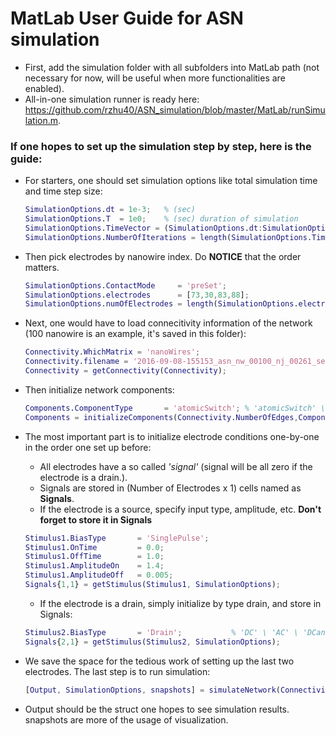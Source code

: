 # MatLab User Guide for ASN simulation
  * First, add the simulation folder with all subfolders into MatLab path (not necessary for now, will be useful when more functionalities are enabled). 
  * All-in-one simulation runner is ready here: https://github.com/rzhu40/ASN_simulation/blob/master/MatLab/runSimulation.m.

### If one hopes to set up the simulation step by step, here is the guide: 
  
  * For starters, one should set simulation options like total simulation time and time step size:

    ```matlab
    SimulationOptions.dt = 1e-3;   % (sec)
    SimulationOptions.T  = 1e0;    % (sec) duration of simulation
    SimulationOptions.TimeVector = (SimulationOptions.dt:SimulationOptions.dt:SimulationOptions.T)';
    SimulationOptions.NumberOfIterations = length(SimulationOptions.TimeVector);  
    ```

 * Then pick electrodes by nanowire index. Do **NOTICE** that the order matters.
  
    ```matlab
    SimulationOptions.ContactMode     = 'preSet'; 
    SimulationOptions.electrodes      = [73,30,83,88];
    SimulationOptions.numOfElectrodes = length(SimulationOptions.electrodes);
    ```

 * Next, one would have to load connecitivity information of the network (100 nanowire is an example, it's saved in this folder):
 
    ```matlab
    Connectivity.WhichMatrix = 'nanoWires';  
    Connectivity.filename = '2016-09-08-155153_asn_nw_00100_nj_00261_seed_042_avl_100.00_disp_10.00.mat';
    Connectivity = getConnectivity(Connectivity);
    ```
 
 * Then initialize network components:
 
    ```matlab
    Components.ComponentType       = 'atomicSwitch'; % 'atomicSwitch' \ 'memristor' \ 'resistor'
    Components = initializeComponents(Connectivity.NumberOfEdges,Components);
    ```
* The most important part is to initialize electrode conditions one-by-one in the order one set up before:
    * All electrodes have a so called *'signal'* (signal will be all zero if the electrode is a drain.).
    * Signals are stored in (Number of Electrodes x 1) cells named as **Signals**.
    * If the electrode is a source, specify input type, amplitude, etc.
      **Don't forget to store it in Signals**
    ```matlab
    Stimulus1.BiasType       = 'SinglePulse';           
    Stimulus1.OnTime         = 0.0; 
    Stimulus1.OffTime        = 1.0;
    Stimulus1.AmplitudeOn    = 1.4;
    Stimulus1.AmplitudeOff   = 0.005;
    Signals{1,1} = getStimulus(Stimulus1, SimulationOptions);
    ```
    * If the electrode is a drain, simply initialize by type drain, and store in Signals:
    ```matlab
    Stimulus2.BiasType       = 'Drain';           % 'DC' \ 'AC' \ 'DCandWait' \ 'Ramp'
    Signals{2,1} = getStimulus(Stimulus2, SimulationOptions);
    ```
* We save the space for the tedious work of setting up the last two electrodes. The last step is to run simulation:
    ```matlab
    [Output, SimulationOptions, snapshots] = simulateNetwork(Connectivity, Components, Signals, SimulationOptions);
    ```
* Output should be the struct one hopes to see simulation results. snapshots are more of the usage of visualization.
